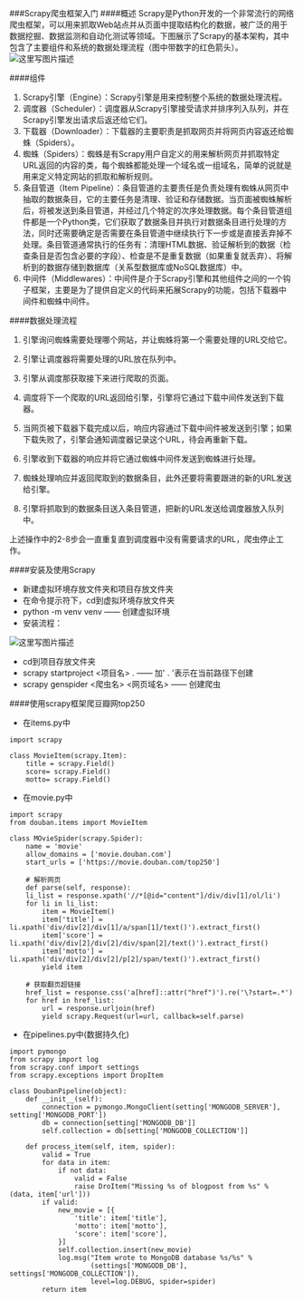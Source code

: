 ﻿###Scrapy爬虫框架入门
####概述
Scrapy是Python开发的一个非常流行的网络爬虫框架，可以用来抓取Web站点并从页面中提取结构化的数据，被广泛的用于数据挖掘、数据监测和自动化测试等领域。下图展示了Scrapy的基本架构，其中包含了主要组件和系统的数据处理流程（图中带数字的红色箭头）。
![这里写图片描述](https://img-blog.csdn.net/20180605210139497?watermark/2/text/aHR0cHM6Ly9ibG9nLmNzZG4ubmV0L3dlaXhpbl80MTc4MjA1MA==/font/5a6L5L2T/fontsize/400/fill/I0JBQkFCMA==/dissolve/70)

####组件
1. Scrapy引擎（Engine）：Scrapy引擎是用来控制整个系统的数据处理流程。
2. 调度器（Scheduler）：调度器从Scrapy引擎接受请求并排序列入队列，并在Scrapy引擎发出请求后返还给它们。
3. 下载器（Downloader）：下载器的主要职责是抓取网页并将网页内容返还给蜘蛛（Spiders）。
4. 蜘蛛（Spiders）：蜘蛛是有Scrapy用户自定义的用来解析网页并抓取特定URL返回的内容的类，每个蜘蛛都能处理一个域名或一组域名，简单的说就是用来定义特定网站的抓取和解析规则。
5. 条目管道（Item Pipeline）：条目管道的主要责任是负责处理有蜘蛛从网页中抽取的数据条目，它的主要任务是清理、验证和存储数据。当页面被蜘蛛解析后，将被发送到条目管道，并经过几个特定的次序处理数据。每个条目管道组件都是一个Python类，它们获取了数据条目并执行对数据条目进行处理的方法，同时还需要确定是否需要在条目管道中继续执行下一步或是直接丢弃掉不处理。条目管道通常执行的任务有：清理HTML数据、验证解析到的数据（检查条目是否包含必要的字段）、检查是不是重复数据（如果重复就丢弃）、将解析到的数据存储到数据库（关系型数据库或NoSQL数据库）中。
6. 中间件（Middlewares）：中间件是介于Scrapy引擎和其他组件之间的一个钩子框架，主要是为了提供自定义的代码来拓展Scrapy的功能，包括下载器中间件和蜘蛛中间件。

####数据处理流程
1. 引擎询问蜘蛛需要处理哪个网站，并让蜘蛛将第一个需要处理的URL交给它。

2. 引擎让调度器将需要处理的URL放在队列中。

3. 引擎从调度那获取接下来进行爬取的页面。

4. 调度将下一个爬取的URL返回给引擎，引擎将它通过下载中间件发送到下载器。

5. 当网页被下载器下载完成以后，响应内容通过下载中间件被发送到引擎；如果下载失败了，引擎会通知调度器记录这个URL，待会再重新下载。

6. 引擎收到下载器的响应并将它通过蜘蛛中间件发送到蜘蛛进行处理。

7. 蜘蛛处理响应并返回爬取到的数据条目，此外还要将需要跟进的新的URL发送给引擎。

8. 引擎将抓取到的数据条目送入条目管道，把新的URL发送给调度器放入队列中。

上述操作中的2-8步会一直重复直到调度器中没有需要请求的URL，爬虫停止工作。

####安装及使用Scrapy
* 新建虚拟环境存放文件夹和项目存放文件夹
* 在命令提示符下，cd到虚拟环境存放文件夹
* python -m venv venv  ——  创建虚拟环境
* 安装流程：

![这里写图片描述](https://img-blog.csdn.net/20180605211110617?watermark/2/text/aHR0cHM6Ly9ibG9nLmNzZG4ubmV0L3dlaXhpbl80MTc4MjA1MA==/font/5a6L5L2T/fontsize/400/fill/I0JBQkFCMA==/dissolve/70)

* cd到项目存放文件夹
* scrapy startproject <项目名> .  —— 加' . '表示在当前路径下创建
* scrapy genspider <爬虫名> <网页域名>  ——  创建爬虫


####使用scrapy框架爬豆瓣网top250
* 在items.py中
```
import scrapy

class MovieItem(scrapy.Item):
	title = scrapy.Field()
	score= scrapy.Field()
	motto= scrapy.Field()
```
* 在movie.py中
```
import scrapy
from douban.items import MovieItem

class MOvieSpider(scrapy.Spider):
	name = 'movie'
	allow_domains = ['movie.douban.com']
	start_urls = ['https://movie.douban.com/top250']

	# 解析网页
	def parse(self, response):
	li_list = response.xpath('//*[@id="content"]/div/div[1]/ol/li')
	for li in li_list:
		item = MovieItem()
		item['title'] = li.xpath('div/div[2]/div[1]/a/span[1]/text()').extract_first()
		item['score'] = li.xpath('div/div[2]/div[2]/div/span[2]/text()').extract_first()
        item['motto'] = li.xpath('div/div[2]/div[2]/p[2]/span/text()').extract_first()
        yield item

	# 获取翻页超链接
	href_list = response.css('a[href]::attr("href")').re('\?start=.*')
	for href in href_list:
		url = response.urljoin(href)
		yield scrapy.Request(url=url, callback=self.parse)	
```
* 在pipelines.py中(数据持久化)
```
import pymongo
from scrapy import log
from scrapy.conf import settings
from scrapy.exceptions import DropItem

class DoubanPipeline(object):
	def __init__(self):
		connection = pymongo.MongoClient(setting['MONGODB_SERVER'], setting['MONGODB_PORT'])
		db = connection[setting['MONGODB_DB']]
		self.collection = db[setting['MONGODB_COLLECTION']]

	def process_item(self, item, spider):
		valid = True
		for data in item:
			if not data:
				valid = False
				raise DroItem("Missing %s of blogpost from %s" % (data, item['url']))
		if valid:
			new_movie = [{
				'title': item['title'],
				'motto': item['motto'],
				'score': item['score'],
			}]
			self.collection.insert(new_movie)
			log.msg("Item wrote to MongoDB database %s/%s" %
                    (settings['MONGODB_DB'], settings['MONGODB_COLLECTION']),
                    level=log.DEBUG, spider=spider)
		return item
```
